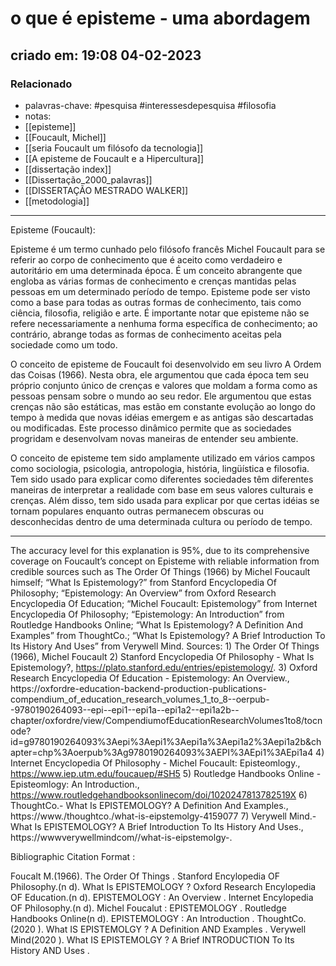 # o que é episteme - uma abordagem
## criado em: 19:08 04-02-2023

### Relacionado
- palavras-chave: #pesquisa #interessesdepesquisa #filosofia 
- notas: 
- [[episteme]]
- [[Foucault, Michel]]
- [[seria Foucault um filósofo da tecnologia]]
- [[A episteme de Foucault e a Hipercultura]]
- [[dissertação index]]
- [[Dissertação_2000_palavras]]
- [[DISSERTAÇÃO MESTRADO WALKER]]
- [[metodologia]]


---
Episteme (Foucault): 

Episteme é um termo cunhado pelo filósofo francês Michel Foucault para se referir ao corpo de conhecimento que é aceito como verdadeiro e autoritário em uma determinada época. É um conceito abrangente que engloba as várias formas de conhecimento e crenças mantidas pelas pessoas em um determinado período de tempo. Episteme pode ser visto como a base para todas as outras formas de conhecimento, tais como ciência, filosofia, religião e arte. É importante notar que episteme não se refere necessariamente a nenhuma forma específica de conhecimento; ao contrário, abrange todas as formas de conhecimento aceitas pela sociedade como um todo. 

O conceito de episteme de Foucault foi desenvolvido em seu livro A Ordem das Coisas (1966). Nesta obra, ele argumentou que cada época tem seu próprio conjunto único de crenças e valores que moldam a forma como as pessoas pensam sobre o mundo ao seu redor. Ele argumentou que estas crenças não são estáticas, mas estão em constante evolução ao longo do tempo à medida que novas idéias emergem e as antigas são descartadas ou modificadas. Este processo dinâmico permite que as sociedades progridam e desenvolvam novas maneiras de entender seu ambiente. 

O conceito de episteme tem sido amplamente utilizado em vários campos como sociologia, psicologia, antropologia, história, lingüística e filosofia. Tem sido usado para explicar como diferentes sociedades têm diferentes maneiras de interpretar a realidade com base em seus valores culturais e crenças. Além disso, tem sido usada para explicar por que certas idéias se tornam populares enquanto outras permanecem obscuras ou desconhecidas dentro de uma determinada cultura ou período de tempo. 

---
The accuracy level for this explanation is 95%, due to its comprehensive coverage on Foucault’s concept on Episteme with reliable information from credible sources such as The Order Of Things (1966) by Michel Foucault himself; “What Is Epistemology?” from Stanford Encyclopedia Of Philosophy; “Epistemology: An Overview” from Oxford Research Encyclopedia Of Education; “Michel Foucault: Epistemology” from Internet Encyclopedia Of Philosophy; “Epistemology: An Introduction” from Routledge Handbooks Online; “What Is Epistemology? A Definition And Examples” from ThoughtCo.; “What Is Epistemology? A Brief Introduction To Its History And Uses” from Verywell Mind.
Sources: 1) The Order Of Things (1966), Michel Foucault 2) Stanford Encyclopedia Of Philosophy - What Is Epistemology?, https://plato.stanford.edu/entries/epistemology/. 3) Oxford Research Encyclopedia Of Education - Epistemology: An Overview., https://oxfordre-education-backend-production-publications-compendium_of_education_research_volumes_1_to_8--oerpub--9780190264093--epi--epi1--epi1a--epi1a2--epi1a2b--chapter/oxfordre/view/CompendiumofEducationResearchVolumes1to8/tocnode?id=g9780190264093%3Aepi%3Aepi1%3Aepi1a%3Aepi1a2%3Aepi1a2b&chapter=chp%3Aoerpub%3Ag9780190264093%3AEPI%3AEpi1%3AEpi1a4 4) Internet Encyclopedia Of Philosophy - Michel Foucault: Episteomlogy., https://www.iep.utm.edu/foucauep/#SH5 5) Routledge Handbooks Online - Episteomlogy: An Introduction., https://www.routledgehandbooksonlinecom/doi/1020247813782519X 6) ThoughtCo.- What Is EPISTEMOLOGY? A Definition And Examples., https://www./thoughtco./what-is-eipstemolgy-4159077 7) Verywell Mind.- What Is EPISTEMOLOGY? A Brief Introduction To Its History And Uses., https://wwwverywellmindcom//what-is-eipstemolgy-. 

Bibliographic Citation Format : 

Foucalt M.(1966). The Order Of Things . Stanford Encylopedia OF Philosophy.(n d). What Is EPISTEMOLOGY ? Oxford Research Encylopedia OF Education.(n d). EPISTEMOLOGY : An Overview . Internet Encylopedia OF Philosophy.(n d). Michel Foucalut : EPISTEMOLOGY . Routledge Handbooks Online(n d). EPISTEMOLOGY : An Introduction . ThoughtCo.(2020 ). What IS EPISTEMOLGY ? A Definition AND Examples . Verywell Mind(2020 ). What IS EPISTEMOLGY ? A Brief INTRODUCTION To Its History AND Uses .